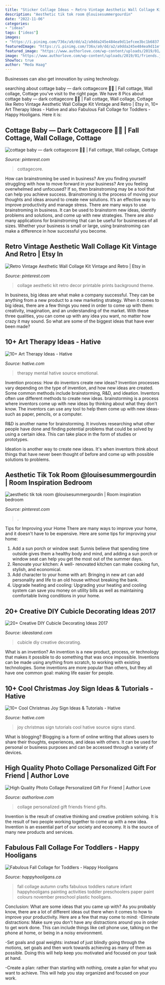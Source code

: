 ```yaml
---
title: "Sticker Collage Ideas ~ Retro Vintage Aesthetic Wall Collage Kit Vintage And Retro"
description: "Aesthetic tik tok room @louisesummergourdin"
date: "2022-11-06"
categories:
- "ideas"
tags: ["ideas"]
images:
- "https://i.pinimg.com/736x/a9/dd/a2/a9dda245e484ea9d11efcee3bc1b6837.jpg"
featuredImage: "https://i.pinimg.com/736x/a9/dd/a2/a9dda245e484ea9d11efcee3bc1b6837.jpg"
featured_image: "https://www.authorlove.com/wp-content/uploads/2019/01/friends.jpg"
image: "https://www.authorlove.com/wp-content/uploads/2019/01/friends.jpg"
ShowToc: true
author: "Meda Haag"
---
```



Businesses can also get innovation by using technology.

	

		
searching about cottage baby — dark cottagecore 🍄🥀 | Fall cottage, Wall collage, Cottage you've visit to the right page. We have 8 Pics about cottage baby — dark cottagecore 🍄🥀 | Fall cottage, Wall collage, Cottage like Retro Vintage Aesthetic Wall Collage Kit Vintage and Retro | Etsy in, 10+ Art Therapy Ideas - Hative and also Fabulous Fall Collage for Toddlers - Happy Hooligans. Here it is:
		
    
## Cottage Baby — Dark Cottagecore 🍄🥀 | Fall Cottage, Wall Collage, Cottage

<img loading=lazy src="https://i.pinimg.com/736x/95/46/47/9546471f2f48f6a78930c34eabcbe27a.jpg" onerror="this.onerror=null;this.src='https://tse4.mm.bing.net/th?id=OIP.8wWHzdMUWm8oKM9OsY6LDwHaJ4&amp;pid=15.1';" alt="cottage baby — dark cottagecore 🍄🥀 | Fall cottage, Wall collage, Cottage">

_Source: pinterest.com_

>cottagecore. 

	

How can brainstroming be used in business?
Are you finding yourself struggling with how to move forward in your business? Are you feeling overwhelmed and unfocused? If so, then brainstroming may be a tool that can help you achieve success. Brainstroming is the process of moving your thoughts and ideas around to create new solutions. It’s an effective way to improve productivity and manage stress.
There are many ways to use brainstroming in business. It can be used to brainstorm new ideas, identify problems and solutions, and come up with new strategies. There are also many applications for brainstroming that can be useful for businesses of all sizes. Whether your business is small or large, using brainstroming can make a difference in how successful you become.

    
## Retro Vintage Aesthetic Wall Collage Kit Vintage And Retro | Etsy In

<img loading=lazy src="https://i.pinimg.com/736x/ca/b9/f5/cab9f5b88df47f41cb43bcf022c6d5e9.jpg" onerror="this.onerror=null;this.src='https://tse1.mm.bing.net/th?id=OIP.7K86Dm_VajFDQ-LmxLAXsAHaML&amp;pid=15.1';" alt="Retro Vintage Aesthetic Wall Collage Kit Vintage and Retro | Etsy in">

_Source: pinterest.com_

>collage aesthetic kit retro decor printable prints background theme. 

	

In business, big ideas are what make a company successful. They can be anything from a new product to a new marketing strategy. When it comes to big ideas, there are a few things you need in order to come up with them: creativity, imagination, and an understanding of the market. With these three qualities, you can come up with any idea you want, no matter how crazy it may sound. So what are some of the biggest ideas that have ever been made?

    
## 10+ Art Therapy Ideas - Hative

<img loading=lazy src="https://hative.com/wp-content/uploads/2014/05/art-therapy-ideas/12-art-therapy-ideas.jpg" onerror="this.onerror=null;this.src='https://tse1.mm.bing.net/th?id=OIP.7hIxjGXegd7aaFnlzaj2qAAAAA&amp;pid=15.1';" alt="10+ Art Therapy Ideas - Hative">

_Source: hative.com_

>therapy mental hative source emotional. 

	

Invention process: How do inventors create new ideas?
Invention processes vary depending on the type of invention, and how new ideas are created. Some common methods include brainstorming, R&D, and ideation. Inventors often use different methods to create new ideas.
 brainstorming is a process where inventors come up with new ideas by thinking about what they don't know. The inventors can use any tool to help them come up with new ideas- such as paper, pencils, or a computer.

R&D is another name for brainstorming. It involves researching what other people have done and finding potential problems that could be solved by using a certain idea. This can take place in the form of studies or prototypes.

Ideation is another way to create new ideas. It's when inventors think about things that have never been thought of before and come up with possible solutions to problems.

    
## Aesthetic Tik Tok Room @louisesummergourdin | Room Inspiration Bedroom

<img loading=lazy src="https://i.pinimg.com/736x/a9/dd/a2/a9dda245e484ea9d11efcee3bc1b6837.jpg" onerror="this.onerror=null;this.src='https://tse4.mm.bing.net/th?id=OIP.CQWEc4W1QfRbqMzSel5FcwHaLh&amp;pid=15.1';" alt="aesthetic tik tok room @louisesummergourdin | Room inspiration bedroom">

_Source: pinterest.com_

>. 

	

Tips for Improving your Home
There are many ways to improve your home, and it doesn't have to be expensive. Here are some tips for improving your home: 
1. Add a sun porch or window seat: Sunnis believe that spending time outside gives them a healthy body and mind, and adding a sun porch or window seat can help you get the most out of the summer days. 
2. Renovate your kitchen: A well- renovated kitchen can make cooking fun, stylish, and economical. 
3. Add character to your home with art: Bringing in new art can add personality and life to an old house without breaking the bank. 
4. Upgrade heating and cooling: Upgrading your heating and cooling system can save you money on utility bills as well as maintaining comfortable living conditions in your home.

    
## 20+ Creative DIY Cubicle Decorating Ideas 2017

<img loading=lazy src="https://ideastand.com/wp-content/uploads/2014/06/cubicle-decorating-ideas/4-cubicle-decorating-ideas.jpg" onerror="this.onerror=null;this.src='https://tse3.mm.bing.net/th?id=OIP.VHOx8lixeW7JpfU3SP7vlgHaJ4&amp;pid=15.1';" alt="20+ Creative DIY Cubicle Decorating Ideas 2017">

_Source: ideastand.com_

>cubicle diy creative decorating. 

	

What is an invention?
An invention is a new product, process, or technology that makes it possible to do something that was once impossible. Inventions can be made using anything from scratch, to working with existing technologies. Some inventions are more popular than others, but they all have one common goal: making life easier for people.

    
## 10+ Cool Christmas Joy Sign Ideas &amp; Tutorials - Hative

<img loading=lazy src="https://hative.com/wp-content/uploads/2014/09/christmas-joy-sign/13-christmas-joy-sign-ideas-and-tutorials.jpg" onerror="this.onerror=null;this.src='https://tse3.mm.bing.net/th?id=OIP.h-929A09J78PJz24aRK14wHaRF&amp;pid=15.1';" alt="10+ Cool Christmas Joy Sign Ideas &amp; Tutorials - Hative">

_Source: hative.com_

>joy christmas sign tutorials cool hative source signs stand. 

	

What is blogging?
Blogging is a form of online writing that allows users to share their thoughts, experiences, and ideas with others. It can be used for personal or business purposes and can be accessed through a variety of devices.

    
## High Quality Photo Collage Personalized Gift For Friend | Author Love

<img loading=lazy src="https://www.authorlove.com/wp-content/uploads/2019/01/friends.jpg" onerror="this.onerror=null;this.src='https://tse1.mm.bing.net/th?id=OIP.RcnxxI5Agpnv19jeAYFC9AHaKe&amp;pid=15.1';" alt="High Quality Photo Collage Personalized Gift For Friend | Author Love">

_Source: authorlove.com_

>collage personalized gift friends friend gifts. 

	

Invention is the result of creative thinking and creative problem solving. It is the result of two people working together to come up with a new idea. Invention is an essential part of our society and economy. It is the source of many new products and services.

    
## Fabulous Fall Collage For Toddlers - Happy Hooligans

<img loading=lazy src="https://happyhooligans.ca/wp-content/uploads/2011/09/img_0887.jpg" onerror="this.onerror=null;this.src='https://tse4.mm.bing.net/th?id=OIP.d-bpiROLrUMga84dK056hAAAAA&amp;pid=15.1';" alt="Fabulous Fall Collage for Toddlers - Happy Hooligans">

_Source: happyhooligans.ca_

>fall collage autumn crafts fabulous toddlers nature infant happyhooligans painting activities toddler preschoolers paper paint colours november preschool plastic hooligans. 

	

Conclusion: What are some ideas that you came up with?
As you probably know, there are a lot of different ideas out there when it comes to how to improve your productivity. Here are a few that may come to mind:
-Eliminate distractions: Make sure you don't have any distractions around you in order to get work done. This can include things like cell phone use, talking on the phone at home, or being in a noisy environment.

-Set goals and goal weights: instead of just blindly going through the motions, set goals and then work towards achieving as many of them as possible. Doing this will help keep you motivated and focused on your task at hand.

-Create a plan: rather than starting with nothing, create a plan for what you want to achieve. This will help you stay organized and focused on your work.

